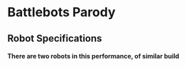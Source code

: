 # Battlebots Parody

## Robot Specifications
#### There are two robots in this performance, of similar build
